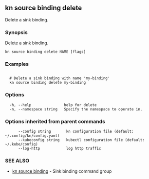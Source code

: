 ## kn source binding delete

Delete a sink binding.

### Synopsis

Delete a sink binding.

```
kn source binding delete NAME [flags]
```

### Examples

```

  # Delete a sink binding with name 'my-binding'
  kn source binding delete my-binding
```

### Options

```
  -h, --help               help for delete
  -n, --namespace string   Specify the namespace to operate in.
```

### Options inherited from parent commands

```
      --config string       kn configuration file (default: ~/.config/kn/config.yaml)
      --kubeconfig string   kubectl configuration file (default: ~/.kube/config)
      --log-http            log http traffic
```

### SEE ALSO

* [kn source binding](kn_source_binding.md)	 - Sink binding command group

